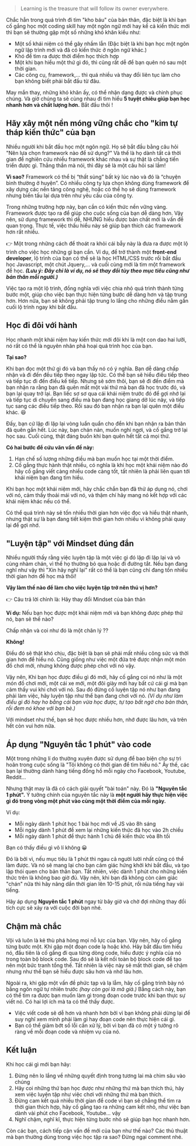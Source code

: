 > Learning is the treasure that will follow its owner everywhere.

Chắc hẳn trong quá trình đi tìm "kho báu" của bản thân, đặc biệt là khi bạn cố gắng học một coding skill hay một ngôn ngữ mới hay kể cả kiến thức mới thì bạn sẽ thường gặp một số những khó khăn kiểu như:

* Một số khái niệm có thể gây nhầm lẫn (Đặc biệt là khi bạn học một ngôn ngữ lập trình mới và đã có kiến thức ở ngôn ngữ khác.)
* Khó để tìm ra được thời điểm học thích hợp
* Một khi bạn hiểu một thứ gì đó, thì cũng rất dễ để bạn quên nó sau một thời gian.
* Các công cụ, framework,... thì quá nhiều và thay đổi liên tục làm cho bạn không biết phải bắt đầu từ đâu.

May mắn thay, những khó khăn ấy, có thể nhận dạng được và chinh phục chúng. Và giờ chúng ta sẽ cùng nhau đi tìm hiểu **5 tuyệt chiêu giúp bạn học nhanh hơn và chất lượng hơn.** Bắt đầu thôi !


## Hãy xây một nền móng vững chắc cho "kim tự tháp kiến thức" của bạn

Nhiều người khi bắt đầu học một ngôn ngữ. Họ sẽ bắt đầu bằng câu hỏi "Nên lựa chọn framework nào để sử dụng?" Và thế là họ dành tất cả thời gian để nghiên cứu nhiều framework khác nhau và sự thật là chẳng tiến triển được gì. Thẳng thắn mà nói, thì đây sẽ là một câu hỏi sai lầm!

**Vì sao?** 
Framework có thể bị “thất sủng” bất kỳ lúc nào và đó là “chuyện bình thường ở huyện”. Có nhiều công ty lựa chọn không dùng framework để xây dựng các nền tảng công nghệ, hoặc có thể họ sẽ dùng framework nhưng biến tấu lại dựa trên như yêu cầu của công ty.

Trong những trường hợp này, bạn cần có kiến thức nền vững vàng. Framework được tạo ra để giúp cho cuộc sống của bạn dễ dàng hơn. Vậy nên, sử dụng framework thì dễ, NHƯNG hiểu được bản chất mới là vấn đề quan trọng. Thực tế, việc thấu hiểu này sẽ giúp bạn thích các framework hơn rất nhiều.

:point_right: Một trong những cách để thoát ra khỏi cái bẫy này là đưa ra được một lộ trình cho việc học những gì bạn cần. Ví dụ, để trở thành một **front-end developer**, lộ trình của bạn có thể sẽ là học HTML/CSS trước rồi bắt đầu học Javascript, một chút Jquery,… và cuối cùng mới là tìm một framework để học. ***(Lưu ý: Đây chỉ là ví dụ, nó sẽ thay đổi tùy theo mục tiêu cũng như bản thân mỗi người.)***

Việc tạo ra một lộ trình, đồng nghĩa với việc chia nhỏ quá trình thành từng bước một, giúp cho việc bạn thực hiện từng bước dễ dàng hơn và tập trung hơn. Hơn nữa, bạn sẽ không phải tập trung lo lắng cho những điều nằm gần cuối lộ trình ngay khi bắt đầu.

## Học đi đôi với hành

Học nhanh một khái niệm hay kiến thức mới đôi khi là một con dao hai lưỡi, nó rất có thể là nguyên nhân phá hoại quá trình học của bạn.

**Tại sao?**

Khi bạn đọc một thứ gì đó và bạn thấy nó có ý nghĩa. Bạn dễ dàng chấp nhận và đi đến đều tiếp theo ngay lập tức. Có thể bạn sẽ hiểu điều tiếp theo và tiếp tục đi đến điều kế tiếp. Nhưng sẽ sớm thôi, bạn sẽ đi đến điểm mà bạn nhận ra rằng bạn đã quên mất một vài thứ mà bạn đã học trước đó, và bạn lại quay trở lại. Bạn liếc sơ sơ qua cái khái niệm trước đó để gợi nhớ lại và tiếp tục di chuyển sang điều mà bạn đang học giang dở lúc nãy, và tiếp tục sang các điều tiếp theo. Rồi sau đó bạn nhận ra bạn lại quên một điều khác. :laughing:

Đấy, bạn cứ lặp đi lặp lại vòng luẩn quẩn cho đển khi bạn nhận ra bản thân đã quên gần hết. Lúc này, bạn chán nản, muốn nghỉ ngơi, và cố gắng trở lại học sau. Cuối cùng, thật đáng buồn khi bạn quên hết tất cả mọi thứ.

**Có hai bước để cứu vãn vấn đề này:**

1. Hạn chế số lượng những điều mà bạn muốn học tại một thời điểm.
2. Cố gắng thực hành thật nhiều, có nghĩa là khi học một khái niệm nào đó hãy cố gắng viết càng nhiều code càng tốt, tất nhiên là phải liên quan tới khái niệm bạn đang tìm hiểu.

Khi bạn học một khái niệm mới, hãy chắc chắn bạn đã thử áp dụng nó, chơi với nó, cảm thấy thoải mái với nó, và thậm chí hãy mang nó kết hợp với các khái niệm khác nếu có thể.

Có thể quá trình này sẽ tốn nhiều thời gian hơn việc đọc và hiểu thật nhanh, nhưng thật sự là bạn đang tiết kiệm thời gian hơn nhiều vì không phải quay lại để gợi nhớ.

## "Luyện tập" với Mindset đúng đắn

Nhiều người thấy rằng việc luyện tập là một việc gì đó lặp đi lặp lại và vô cùng nhàm chán, vì thế họ thường bỏ qua hoặc đi đường tắt. Nếu bạn đang nghĩ như vậy thì "Xin hãy nghĩ lại" rất có thể là bạn cũng chỉ đang tốn nhiều thời gian hơn để học mà thôi!

**Vậy làm thế nào để làm cho việc luyện tập trở nên thú vị hơn?**

:point_right: Câu trả lời chỉnh là: Hãy thay đổi Mindset của bản thân

**Ví dụ:** Nếu bạn học được một khái niệm mới và bạn không được phép thử nó, bạn sẽ thế nào? 

Chấp nhận và coi như đó là một chân lý ??

**Không!**

Điều đó sẽ thật khó chịu, đặc biệt là bạn sẽ phải mất nhiều công sức và thời gian hơn để hiểu nó. Cũng giống như việc một đứa trẻ được nhận một món đồ chơi mới, nhưng không được phép chơi với nó vậy.

Vậy nên, Khi bạn học được điều gì đó mới, hãy cố gắng coi nó như là một món đồ chơi mới, một cái xe mới, một đôi giày mới hay bất cứ cái gì mà bạn cảm thấy vui khi chơi với nó. Sau đó đừng cố luyện tập nó như bạn đang phải làm việc, hãy luyện tập như thể bạn đang chơi với nó. *(Ví dụ như làm điều gì đó hay ho bằng cái bạn vừa học được, tự tạo bất ngờ cho bản thân, rồi đem nó khoe với bạn bè.)*

Với mindset như thế, bạn sẽ học được nhiều hơn, nhớ được lâu hơn, và trên hết còn vui hơn nữa.

## Áp dụng "Nguyên tắc 1 phút" vào code

Một trong những lí do thường xuyên được sử dụng để bao biện cho sự trì hoãn trong cuộc sống là "Tôi không có thời gian để tìm hiểu nó." Ấy thế, các bạn lại thường dành hàng tiếng đồng hồ mỗi ngày cho Facebook, Youtube, Reddit… 

Nhưng thật may là đã có cách giải quyết "bài toán" này. Đó là **"Nguyên tắc 1 phút".** Ý tưởng chính của nguyên tắc này là **một người hãy thực hiện việc gì đó trong vòng một phút vào cùng một thời điểm của mỗi ngày.** 

Ví dụ:
* Mỗi ngày dành 1 phút học 1 bài học mới về JS vào 8h sáng
* Mỗi ngày dành 1 phút để xem lại những kiến thức đã học vào 2h chiều
* Mỗi ngày dành 1 phút để thực hành 1 chủ đề kiến thức vòa 8h tối


Bạn có thấy điều gì vô lí không :grinning:

Đó là bởi vì, nếu mục tiêu là 1 phút thì ngau cả người lười nhất cũng có thể làm được. Và nó sẽ mang lại cho bạn cảm giác hứng khởi khi bắt đầu, và tạo lập thói quen cho bản thân bạn. Tất nhiên, việc dành 1 phút cho những kiến thức trên là không bao giờ đủ. Vậy nên, khi bạn đã không còn cảm giác "chán" nữa thì hãy nâng dần thời gian lên 10-15 phút, rồi nửa tiếng hay vài tiếng.

Hãy áp dụng **Nguyên tắc 1 phút** ngay từ bây giờ và chờ đợi những thay đổi tích cực sẽ xảy ra với cuộc đời bạn nhé.

## Chậm mà chắc

Vội vã luôn là kẻ thù phá hỏng mọi nỗ lực của bạn. Vậy nên, hãy cố gắng từng bước một. Khi gặp một đoạn code lạ hoặc khó. Hãy bắt đầu tìm hiểu nó, đầu tiên là cố gắng đi qua từng dòng code, hiểu được ý nghĩa của nó trong toàn bộ block code. Sau đó sẽ là kết nối toàn bộ block code để tạo nên một bức tranh tổng thế. Tất nhiên là việc này sẽ mất thời gian, sẽ chậm nhưng như thế bạn sẽ hiểu được sâu hơn và nhớ lâu hơn.

Ngoài ra, khi gặp một vấn đề phức tạp và lạ lẫm, hãy cố gắng trình bày nó bằng ngôn ngữ tự nhiên trước *(hay còn gọi là mã giả.)* Bằng cách này, bạn có thể tìm ra được bạn muốn làm gì trong đoạn code trước khi bạn thực sự viết nó. Có hai lợi ích mà ta có thể thấy được.
* Việc viết code sẽ dễ hơn và nhanh hơn bởi vì bạn không phải dừng lại để suy nghĩ xem mình phải làm gì hay đoạn code nên thực hiện cái gì.
* Bạn có thể giảm bớt số lỗi cần xử lý, bởi vì bạn đã có một ý tưởng rõ ràng về mỗi đoạn code và nhiệm vụ của nó.

## Kết luận

Khi học cái gì mới bạn hãy:

1. Đừng nên lo lắng về những quyết định trong tương lai mà chìm sâu vào chúng
2. Hãy coi những thứ bạn học được như những thứ mà bạn thích thú, hãy xem việc luyện tập như việc chơi với những thứ mà bạn thích.
3. Đừng cam kết quá nhiều thời gian để code vì bạn sẽ chẳng thể tìm ra thời gian thích hợp, hãy cố gắng tạo ra những cam kết nhỏ, như việc bạn dành vài phút cho Facebook, Youtube… vậy
4. Nghĩ chậm, nghĩ kĩ, thực hiện từng bước nhỏ sẽ giúp bạn học nhanh hơn.

Còn các bạn, cách tiếp cận vấn đề mới của bạn như thế nào? Các thủ thuật mà bạn thường dùng trong việc học tập ra sao? Đừng ngại comment nhé.